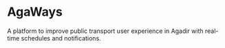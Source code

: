 # AgaWays
A platform to improve public transport user experience in Agadir with real-time schedules and notifications.
